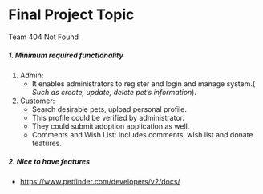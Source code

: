# Final Project Topic

Team 404 Not Found

#####  1. Minimum required functionality

1. Admin:
   + It enables administrators to register and login and manage system.( *Such as create, update, delete pet’s information*).
2. Customer:
   + Search desirable pets, upload personal profile. 
   + This profile  could be verified by administrator. 
   + They could submit adoption application as well.
   + Comments and Wish List: Includes comments, wish list and donate features.
##### 2. Nice to have features


+ <https://www.petfinder.com/developers/v2/docs/>